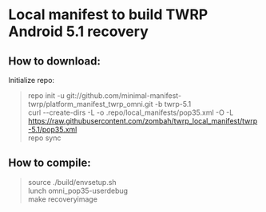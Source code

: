 # Local manifest to build TWRP Android 5.1 recovery #

## How to download: ##

Initialize repo:

>repo init -u git://github.com/minimal-manifest-twrp/platform_manifest_twrp_omni.git -b twrp-5.1  
>curl --create-dirs -L -o .repo/local_manifests/pop35.xml -O -L https://raw.githubusercontent.com/zombah/twrp_local_manifest/twrp-5.1/pop35.xml  
>repo sync  


## How to compile: ##

>source ./build/envsetup.sh  
>lunch omni_pop35-userdebug  
>make recoveryimage  
